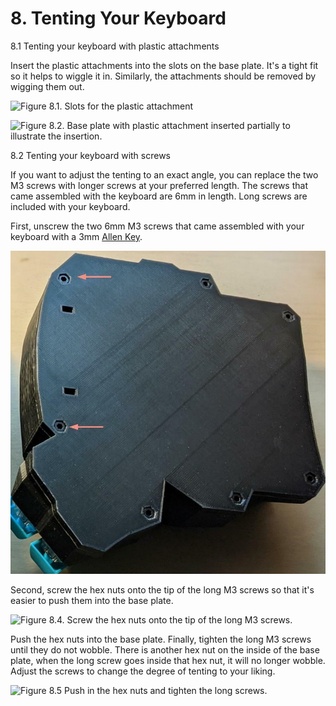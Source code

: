 # 8. Tenting Your Keyboard

8.1 Tenting your keyboard with plastic attachments

Insert the plastic attachments into the slots on the base plate. It's a tight fit so it helps to wiggle it in. Similarly, the attachments should be removed by wigging them out.

![Figure 8.1. Slots for the plastic attachment](.gitbook/assets/tenting\_slots.jpeg)

![Figure 8.2. Base plate with plastic attachment inserted partially to illustrate the insertion.](.gitbook/assets/tent\_attachment.jpg)

8.2 Tenting your keyboard with screws

If you want to adjust the tenting to an exact angle, you can replace the two M3 screws with longer screws at your preferred length. The screws that came assembled with the keyboard are 6mm in length. Long screws are included with your keyboard.

&#x20;

First, unscrew the two 6mm M3 screws that came assembled with your keyboard with a 3mm [Allen Key](https://en.wikipedia.org/wiki/Hex\_key).&#x20;

![Figure 8.3. These two M3 screws can be replaced with the long screws. ](<.gitbook/assets/Tenting with Screws.jpeg>)



Second, screw the hex nuts onto the tip of the long M3 screws so that it's easier to push them into the base plate.

![Figure 8.4. Screw the hex nuts onto the tip of the long M3 screws.](.gitbook/assets/long\_screws.jpg)

Push the hex nuts into the base plate. Finally, tighten the long M3 screws until they do not wobble. There is another hex nut on the inside of the base plate, when the long screw goes inside that hex nut, it will no longer wobble. Adjust the screws to change the degree of tenting to your liking.

![Figure 8.5 Push in the hex nuts and tighten the long screws.](.gitbook/assets/long\_screws\_assembled\_onto\_plate.jpg)

